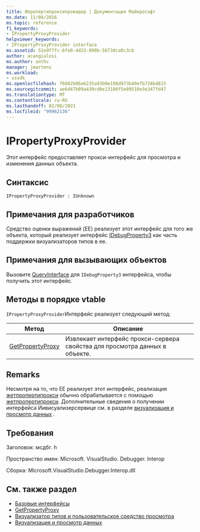 ```yaml
---
title: Ипропертипроксипровидер | Документация Майкрософт
ms.date: 11/04/2016
ms.topic: reference
f1_keywords:
- IPropertyProxyProvider
helpviewer_keywords:
- IPropertyProxyProvider interface
ms.assetid: 52e9f7fc-6fe0-4d23-890b-5673dca8c3cb
author: acangialosi
ms.author: anthc
manager: jmartens
ms.workload:
- vssdk
ms.openlocfilehash: f6082b06e6235a93b0e198d973b40efb728bd815
ms.sourcegitcommit: ae6d47b09a439cd0e13180f5e89510e3e347fd47
ms.translationtype: MT
ms.contentlocale: ru-RU
ms.lasthandoff: 02/08/2021
ms.locfileid: "99962136"
---
```

# <a name="ipropertyproxyprovider"></a>IPropertyProxyProvider
Этот интерфейс предоставляет прокси-интерфейс для просмотра и изменения данных объекта.

## <a name="syntax"></a>Синтаксис

```
IPropertyProxyProvider : IUnknown
```

## <a name="notes-for-implementers"></a>Примечания для разработчиков
 Средство оценки выражений (EE) реализует этот интерфейс для того же объекта, который реализует интерфейс [IDebugProperty3](../../../extensibility/debugger/reference/idebugproperty3.md) как часть поддержки визуализаторов типов в ee.

## <a name="notes-for-callers"></a>Примечания для вызывающих объектов
 Вызовите [QueryInterface](/cpp/atl/queryinterface) для `IDebugProperty3` интерфейса, чтобы получить этот интерфейс.

## <a name="methods-in-vtable-order"></a>Методы в порядке vtable
 `IPropertyProxyProvider`Интерфейс реализует следующий метод:

|Метод|Описание|
|------------|-----------------|
|[GetPropertyProxy](../../../extensibility/debugger/reference/ipropertyproxyprovider-getpropertyproxy.md)|Извлекает интерфейс прокси-сервера свойства для просмотра данных в объекте.|

## <a name="remarks"></a>Remarks
 Несмотря на то, что EE реализует этот интерфейс, реализация [жетпропертипрокси](../../../extensibility/debugger/reference/ipropertyproxyprovider-getpropertyproxy.md) обычно обрабатывается с помощью [жетпропертипрокси](../../../extensibility/debugger/reference/ieevisualizerservice-getpropertyproxy.md). Дополнительные сведения о получении интерфейса Иивисуализерсервице см. в разделе [визуализация и просмотр данных](../../../extensibility/debugger/visualizing-and-viewing-data.md) .

## <a name="requirements"></a>Требования
 Заголовок: мсдбг. h

 Пространство имен: Microsoft. VisualStudio. Debugger. Interop

 Сборка: Microsoft.VisualStudio.Debugger.Interop.dll

## <a name="see-also"></a>См. также раздел
- [Базовые интерфейсы](../../../extensibility/debugger/reference/core-interfaces.md)
- [GetPropertyProxy](../../../extensibility/debugger/reference/ieevisualizerservice-getpropertyproxy.md)
- [Визуализатор типов и пользовательское средство просмотра](../../../extensibility/debugger/type-visualizer-and-custom-viewer.md)
- [Визуализация и просмотр данных](../../../extensibility/debugger/visualizing-and-viewing-data.md)
